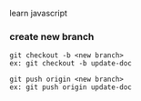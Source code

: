 learn javascript

### create new branch
```
git checkout -b <new branch>
ex: git checkout -b update-doc

git push origin <new branch>
ex: git push origin update-doc

```
